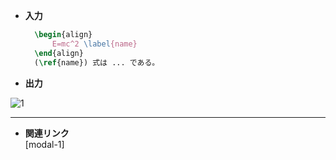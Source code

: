<!-- 9 -->
<!--align環境(ディスプレイ数式)-->
- **入力**
    
  ```latex
    \begin{align} 
        E=mc^2 \label{name} 
    \end{align}
    (\ref{name}) 式は ... である。
  ```
- **出力**

![1](./CheatSheet/align-environment/1.png)

---

- **関連リンク**
  <div class="related-link-wrapper">
    [modal-1]<!--数式内の書体関連-->
  </div>